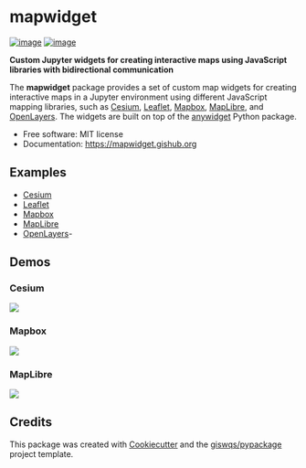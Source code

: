 # mapwidget

[![image](https://img.shields.io/pypi/v/mapwidget.svg)](https://pypi.python.org/pypi/mapwidget)
[![image](https://img.shields.io/conda/vn/conda-forge/mapwidget.svg)](https://anaconda.org/conda-forge/mapwidget)

**Custom Jupyter widgets for creating interactive maps using JavaScript libraries with bidirectional communication**

The **mapwidget** package provides a set of custom map widgets for creating interactive maps in a Jupyter environment using different JavaScript mapping libraries, such as [Cesium](https://cesium.com/), [Leaflet](https://leafletjs.com/), [Mapbox](https://www.mapbox.com/), [MapLibre](https://maplibre.org/), and [OpenLayers](https://openlayers.org/). The widgets are built on top of the [anywidget](https://github.com/manzt/anywidget) Python package.

-   Free software: MIT license
-   Documentation: https://mapwidget.gishub.org

## Examples

-   [Cesium](https://mapwidget.gishub.org/examples/cesium)
-   [Leaflet](https://mapwidget.gishub.org/examples/leaflet)
-   [Mapbox](https://mapwidget.gishub.org/examples/mapbox)
-   [MapLibre](https://mapwidget.gishub.org/examples/maplibre)
-   [OpenLayers](https://mapwidget.gishub.org/examples/openlayers)-

## Demos

### Cesium

![](https://i.imgur.com/6quoDtN.gif)

### Mapbox

![](https://i.imgur.com/4uIEnAJ.gif)

### MapLibre

![](https://i.imgur.com/o2ZHeTL.gif)

## Credits

This package was created with [Cookiecutter](https://github.com/cookiecutter/cookiecutter) and the [giswqs/pypackage](https://github.com/giswqs/pypackage) project template.
